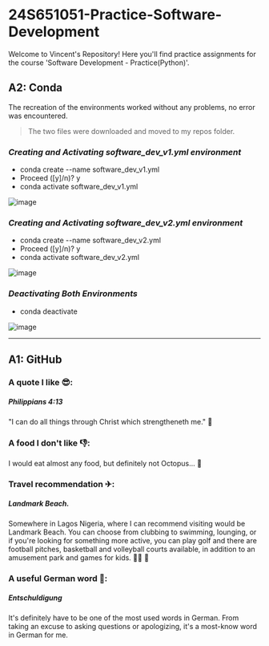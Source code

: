 # 24S651051-Practice-Software-Development
Welcome to Vincent's Repository! Here you'll find practice assignments for the course 'Software Development - Practice(Python)'.
## A2: Conda
The recreation of the environments worked without any problems, no error was encountered.
> The two files were downloaded and moved to my repos folder.
### *Creating and Activating software_dev_v1.yml environment*
* conda create --name software_dev_v1.yml
* Proceed ([y]/n)? y
* conda activate software_dev_v1.yml
>
![image](https://github.com/Vica27/24S651051-Practice-Software-Development/assets/163086632/6b4e9cf6-aa80-4123-b72b-43fe0683bdae)
>
>
### *Creating and Activating software_dev_v2.yml environment*
* conda create --name software_dev_v2.yml
* Proceed ([y]/n)? y
* conda activate software_dev_v2.yml
>
![image](https://github.com/Vica27/24S651051-Practice-Software-Development/assets/163086632/19caeb17-4202-4fb0-81f6-91f5f41453fd)
>
>
### *Deactivating Both Environments*
* conda deactivate
>
![image](https://github.com/Vica27/24S651051-Practice-Software-Development/assets/163086632/6a0ed1bb-6e23-4b61-bb64-db8fc2ae217c)
>
>
>
---
>
## A1: GitHub
### A quote I like 😎:
##### Philippians 4:13
"I can do all things through Christ which strengtheneth me." 💪

### A food I don't like 👎:
I would eat almost any food, but definitely not Octopus... 🤮

### Travel recommendation ✈:
##### Landmark Beach. 
Somewhere in Lagos Nigeria, where I can recommend visiting would be Landmark Beach. You can choose from clubbing to swimming, lounging, or if you're looking for something more active, you can play golf and there are football pitches, basketball and volleyball courts available, in addition to an amusement park and games for kids. 🏊‍♀️ 🤸

### A useful German word 📝:
##### Entschuldigung
It's definitely have to be one of the most used words in German. From taking an excuse to asking questions or apologizing, it's a most-know word in German for me.
